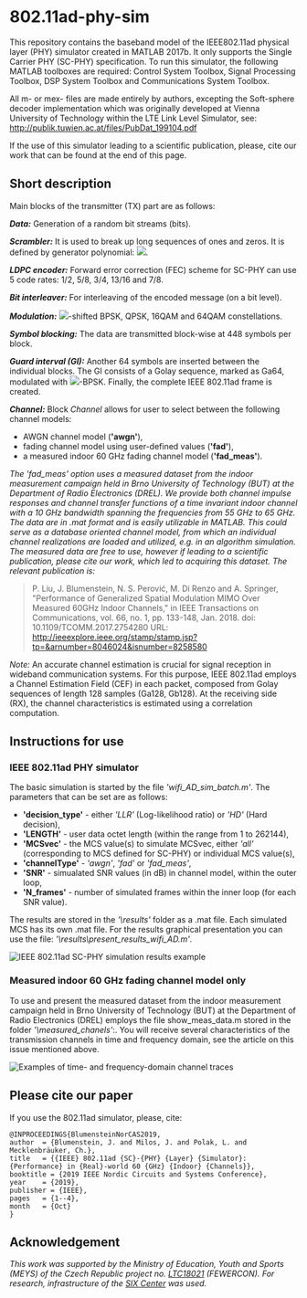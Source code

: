 # 802.11ad-phy-sim
This repository contains the baseband model of the IEEE802.11ad physical layer (PHY) simulator created in MATLAB 2017b. It only supports the Single Carrier PHY (SC-PHY) specification. To run this simulator, the following MATLAB toolboxes are required: Control System Toolbox, Signal Processing Toolbox, DSP System Toolbox and Communications System Toolbox. 

All m- or mex- files are made entirely by authors, excepting the Soft-sphere decoder implementation which was originally developed at Vienna University of Technology within the LTE Link Level Simulator, see: http://publik.tuwien.ac.at/files/PubDat_199104.pdf

If the use of this simulator leading to a scientific publication, please, cite our work that can be found at the end of this page.
    
## Short description
Main blocks of the transmitter (TX) part are as follows:

***Data:*** Generation of a random bit streams (bits).

***Scrambler:*** It is used to break up long sequences of ones and zeros. It is defined by generator polynomial: ![](https://user-images.githubusercontent.com/55983849/67189872-4dd44100-f3ef-11e9-81b8-0ccb541a7f4e.png).

***LDPC encoder:*** Forward error correction (FEC) scheme for SC-PHY can use 5 code rates: 1/2, 5/8, 3/4, 13/16 and 7/8.

***Bit interleaver:*** For interleaving of the encoded message (on a bit level).

***Modulation:*** ![](https://user-images.githubusercontent.com/55983849/67190065-955acd00-f3ef-11e9-8b52-6e7455de55ab.png)-shifted BPSK, QPSK, 16QAM and 64QAM constellations.

***Symbol blocking:*** The data are transmitted block-wise at 448 symbols per block.

***Guard interval (GI):*** Another 64 symbols are inserted between the individual blocks. The GI consists of a Golay sequence, marked as Ga64, modulated with ![](https://user-images.githubusercontent.com/55983849/67190065-955acd00-f3ef-11e9-8b52-6e7455de55ab.png)-BPSK. Finally, the complete IEEE 802.11ad frame is created.

***Channel:*** Block *Channel* allows for user to select between the following channel models:
- AWGN channel model (**'awgn'**),
- fading channel model using user-defined values (**'fad'**),
- a measured indoor 60 GHz fading channel model (**'fad_meas'**).

*The *'fad_meas'* option uses a measured dataset from the indoor measurement campaign held in Brno University of Technology (BUT) at the Department of Radio Electronics (DREL). We provide both channel impulse responses and channel transfer functions of a time invariant indoor channel with a 10 GHz bandwidth spanning the frequencies from 55 GHz to 65 GHz. The data are in .mat format and is easily utilizable in MATLAB. This could serve as a database oriented channel model, from which an individual channel realizations are loaded and utilized, e.g. in an algorithm simulation. The measured data are free to use, however if leading to a scientific publication, please cite our work, which led to acquiring this dataset. The relevant publication is:* 

> P. Liu, J. Blumenstein, N. S. Perović, M. Di Renzo and A. Springer, "Performance of Generalized Spatial Modulation MIMO Over Measured 60GHz Indoor Channels," in IEEE Transactions on Communications, vol. 66, no. 1, pp. 133-148, Jan. 2018. doi: 10.1109/TCOMM.2017.2754280 URL: http://ieeexplore.ieee.org/stamp/stamp.jsp?tp=&arnumber=8046024&isnumber=8258580

*Note:* An accurate channel estimation is crucial for signal reception in wideband communication systems. For this purpose, IEEE 802.11ad employs a Channel Estimation Field (CEF) in each packet, composed from Golay sequences of length 128 samples (Ga128, Gb128). At the receiving side (RX), the channel characteristics is estimated using a correlation computation.

## Instructions for use

### IEEE 802.11ad PHY simulator
The basic simulation is started by the file *'wifi_AD_sim_batch.m'*. The parameters that can be set are as follows:
- **'decision_type'** - either *'LLR'* (Log-likelihood ratio) or *'HD'* (Hard decision),
- **'LENGTH'** - user data octet length (within the range from 1 to 262144),
- **'MCSvec'** - the MCS value(s) to simulate MCSvec, either *'all'* (corresponding to MCS defined for SC-PHY) or individual MCS value(s),
- **'channelType'** - *'awgn'*, *'fad'* or *'fad_meas'*,
- **'SNR'** - simualated SNR values (in dB) in channel model, within the outer loop,
- **'N_frames'** - number of simulated frames within the inner loop (for each SNR value).

The results are stored in the *'\results'* folder as a .mat file. Each simulated MCS has its own .mat file. For the results graphical presentation you can use the file: *'\results\present_results_wifi_AD.m'*. 

![IEEE 802.11ad SC-PHY simulation results example](https://user-images.githubusercontent.com/55983849/67470120-8ec99100-f64d-11e9-9741-ad3fdc5e8a27.png)

### Measured indoor 60 GHz fading channel model only
To use and present the measured dataset from the indoor measurement campaign held in Brno University of Technology (BUT) at the Department of Radio Electronics (DREL) employs the file show_meas_data.m stored in the folder *'\measured_chanels'*:. You will receive several characteristics of the transmission channels in time and frequency domain, see the article on this issue mentioned above.

![Examples of time- and frequency-domain channel traces](https://user-images.githubusercontent.com/55983849/67467406-f7623f00-f648-11e9-8acd-8eacbe66e315.png)


## Please cite our paper
If you use the 802.11ad simulator, please, cite:

    @INPROCEEDINGS{BlumensteinNorCAS2019,
    author  = {Blumenstein, J. and Milos, J. and Polak, L. and Mecklenbräuker, Ch.},
    title   = {{IEEE} 802.11ad {SC}-{PHY} {Layer} {Simulator}: {Performance} in {Real}-world 60 {GHz} {Indoor} {Channels}},
    booktitle = {2019 IEEE Nordic Circuits and Systems Conference},
    year    = {2019},
    publisher = {IEEE},
    pages   = {1--4},
    month   = {Oct}
    }

## Acknowledgement

*This work was supported by the Ministry of Education, Youth and Sports (MEYS) of the Czech Republic project no. [LTC18021](https://starfos.tacr.cz/en/project/LTC18021) (FEWERCON). For research, infrastructure of the [SIX Center](http://www.six.feec.vutbr.cz/) was used.*
